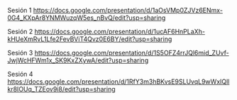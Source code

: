 
Sesión 1
https://docs.google.com/presentation/d/1aOsVMp0ZJVz6ENmx-0G4_KXpAr8YNMWuzqW5es_nBvQ/edit?usp=sharing


Sesión 2
https://docs.google.com/presentation/d/1ucAF6HnPLaXh-kHUeXmRvL1Lfe2FevBViT4Qvz0E6BY/edit?usp=sharing


Sesión 3
https://docs.google.com/presentation/d/1S5OFZ4rrJQl6mid_ZUvf-JwjWcHFWm1x_SK9KxZXywA/edit?usp=sharing


Sesión 4
https://docs.google.com/presentation/d/1RfY3m3hBKvsE9SLUvqL9wWxIQllkr8IOUq_TZEov9i8/edit?usp=sharing

